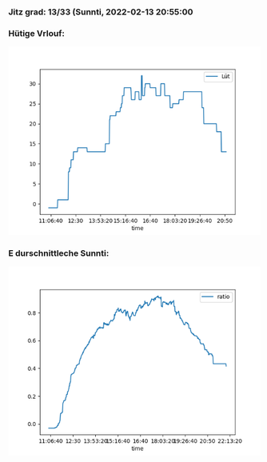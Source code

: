 ### Jitz grad: 13/33 (Sunnti, 2022-02-13 20:55:00

### Hütige Vrlouf:
![Graph](Today.png)

### E durschnittleche Sunnti:
![Graph](Sunnti.png)